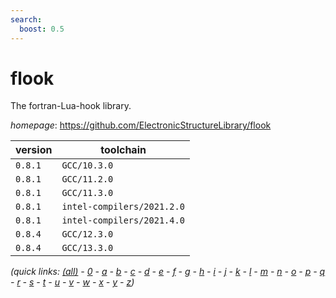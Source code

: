 ```yaml
---
search:
  boost: 0.5
---
```

# flook

The fortran-Lua-hook library.

*homepage*: <https://github.com/ElectronicStructureLibrary/flook>

version | toolchain
--------|----------
``0.8.1`` | ``GCC/10.3.0``
``0.8.1`` | ``GCC/11.2.0``
``0.8.1`` | ``GCC/11.3.0``
``0.8.1`` | ``intel-compilers/2021.2.0``
``0.8.1`` | ``intel-compilers/2021.4.0``
``0.8.4`` | ``GCC/12.3.0``
``0.8.4`` | ``GCC/13.3.0``


*(quick links: [(all)](../index.md) - [0](../0/index.md) - [a](../a/index.md) - [b](../b/index.md) - [c](../c/index.md) - [d](../d/index.md) - [e](../e/index.md) - [f](../f/index.md) - [g](../g/index.md) - [h](../h/index.md) - [i](../i/index.md) - [j](../j/index.md) - [k](../k/index.md) - [l](../l/index.md) - [m](../m/index.md) - [n](../n/index.md) - [o](../o/index.md) - [p](../p/index.md) - [q](../q/index.md) - [r](../r/index.md) - [s](../s/index.md) - [t](../t/index.md) - [u](../u/index.md) - [v](../v/index.md) - [w](../w/index.md) - [x](../x/index.md) - [y](../y/index.md) - [z](../z/index.md))*


